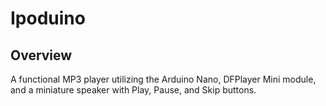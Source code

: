 # Ipoduino

## Overview

A functional MP3 player utilizing the Arduino Nano, DFPlayer Mini module, and a miniature speaker with Play, Pause, and Skip buttons.
